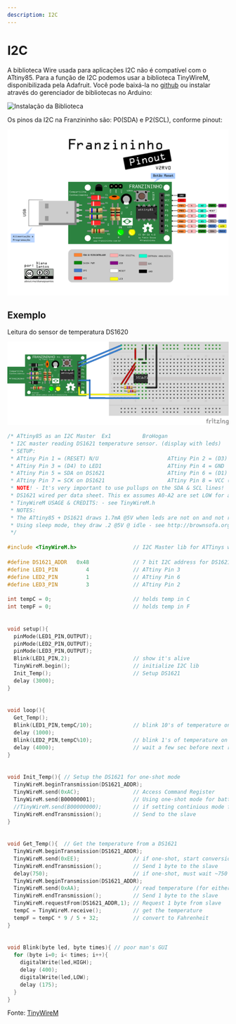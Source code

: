 ```yaml
---
descriptiom: I2C
---
```


# I2C

A biblioteca Wire usada para aplicações I2C não é compatível com o ATtiny85. Para a função de I2C podemos usar a biblioteca TinyWireM, disponibilizada pela Adafruit. Você pode baixá-la no [github](https://github.com/adafruit/TinyWireM) ou instalar através do gerenciador de bibliotecas no Arduino:

![Instala&#xE7;&#xE3;o da Biblioteca](i2c-tinywirem.PNG)

Os pinos da I2C na Franzininho são: P0\(SDA\) e P2\(SCL\), conforme pinout:

![](../.gitbook/assets/pinagem-v2.png)

## Exemplo

Leitura do sensor de temperatura DS1620

![](../.gitbook/assets/i2c-image1.png)

```cpp
/* ATtiny85 as an I2C Master  Ex1          BroHogan                      1/21/11
 * I2C master reading DS1621 temperature sensor. (display with leds)
 * SETUP:
 * ATtiny Pin 1 = (RESET) N/U                      ATtiny Pin 2 = (D3) LED3
 * ATtiny Pin 3 = (D4) to LED1                     ATtiny Pin 4 = GND
 * ATtiny Pin 5 = SDA on DS1621                    ATtiny Pin 6 = (D1) to LED2
 * ATtiny Pin 7 = SCK on DS1621                    ATtiny Pin 8 = VCC (2.7-5.5V)
 * NOTE! - It's very important to use pullups on the SDA & SCL lines!
 * DS1621 wired per data sheet. This ex assumes A0-A2 are set LOW for an addeess of 0x48
 * TinyWireM USAGE & CREDITS: - see TinyWireM.h
 * NOTES:
 * The ATtiny85 + DS1621 draws 1.7mA @5V when leds are not on and not reading temp.
 * Using sleep mode, they draw .2 @5V @ idle - see http://brownsofa.org/blog/archives/261
 */

#include <TinyWireM.h>                  // I2C Master lib for ATTinys which use USI

#define DS1621_ADDR   0x48              // 7 bit I2C address for DS1621 temperature sensor
#define LED1_PIN         4              // ATtiny Pin 3
#define LED2_PIN         1              // ATtiny Pin 6
#define LED3_PIN         3              // ATtiny Pin 2

int tempC = 0;                          // holds temp in C
int tempF = 0;                          // holds temp in F


void setup(){
  pinMode(LED1_PIN,OUTPUT);
  pinMode(LED2_PIN,OUTPUT);
  pinMode(LED3_PIN,OUTPUT);
  Blink(LED1_PIN,2);                    // show it's alive
  TinyWireM.begin();                    // initialize I2C lib
  Init_Temp();                          // Setup DS1621
  delay (3000);
}


void loop(){
  Get_Temp();
  Blink(LED1_PIN,tempC/10);             // blink 10's of temperature on LED 1
  delay (1000);
  Blink(LED2_PIN,tempC%10);             // blink 1's of temperature on LED 2
  delay (4000);                         // wait a few sec before next reading
}


void Init_Temp(){ // Setup the DS1621 for one-shot mode
  TinyWireM.beginTransmission(DS1621_ADDR);
  TinyWireM.send(0xAC);                 // Access Command Register
  TinyWireM.send(B00000001);            // Using one-shot mode for battery savings
  //TinyWireM.send(B00000000);          // if setting continious mode for fast reads
  TinyWireM.endTransmission();          // Send to the slave
}


void Get_Temp(){  // Get the temperature from a DS1621
  TinyWireM.beginTransmission(DS1621_ADDR);
  TinyWireM.send(0xEE);                 // if one-shot, start conversions now
  TinyWireM.endTransmission();          // Send 1 byte to the slave
  delay(750);                           // if one-shot, must wait ~750 ms for conversion
  TinyWireM.beginTransmission(DS1621_ADDR);
  TinyWireM.send(0xAA);                 // read temperature (for either mode)
  TinyWireM.endTransmission();          // Send 1 byte to the slave
  TinyWireM.requestFrom(DS1621_ADDR,1); // Request 1 byte from slave
  tempC = TinyWireM.receive();          // get the temperature
  tempF = tempC * 9 / 5 + 32;           // convert to Fahrenheit
}


void Blink(byte led, byte times){ // poor man's GUI
  for (byte i=0; i< times; i++){
    digitalWrite(led,HIGH);
    delay (400);
    digitalWrite(led,LOW);
    delay (175);
  }
}
```

Fonte: [TinyWireM](https://github.com/adafruit/TinyWireM)

